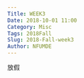 ```yaml
---
Title: WEEK3
Date: 2018-10-01 11:00
Category: Misc
Tags: 2018Fall
Slug: 2018-Fall-week3
Author: NFUMDE
---
```


放假

<!-- PELICAN_END_SUMMARY -->

